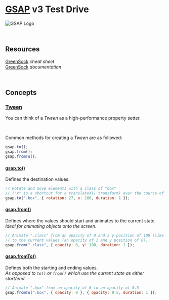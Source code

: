 # [GSAP](https://greensock.com/) v3 Test Drive

<!-- ![GSAP Logo](https://external-content.duckduckgo.com/iu/?u=https%3A%2F%2Fwww.seekicon.com%2Ffree-icon-download%2Fgreensock-icon_1.png&f=1&nofb=1&ipt=9c1fe75b0647c24f9b7a84305fa4f33a42fd053e7817ab4caf5ef3b50aa9a784&ipo=images) -->

![GSAP Logo](https://external-content.duckduckgo.com/iu/?u=https%3A%2F%2Fgreensock.com%2Fuploads%2Fmonthly_2020_03%2Ftweenmax.png.cf27916e926fbb328ff214f66b4c8429.png&f=1&nofb=1&ipt=f3f43e7c44d50daa7c699ba25087fee2141ba8e0a7ba5c9c0c68e1888b37877d&ipo=images)

<br>

## Resources

[GreenSock](https://greensock.com/cheatsheet/) _cheat sheet_<br>
[GreenSock](https://greensock.com/docs/) _documentation_

<br>

## Concepts

### [Tween](https://greensock.com/docs/v3/GSAP/Tween)

You can think of a _Tween_ as a high-performance property setter.

<br>

Common methods for creating a _Tween_ are as followed:

```js
gsap.to();
gsap.from();
gsap.fromTo();
```

#### [gsap.to()](<https://greensock.com/docs/v3/GSAP/gsap.to()>)

Defines the destination values.

```js
// Rotate and move elements with a class of "box"
// ("x" is a shortcut for a translateX() transform) over the course of 1 second.
gsap.to(".box", { rotation: 27, x: 100, duration: 1 });
```

#### [gsap.from()](<https://greensock.com/docs/v3/GSAP/gsap.from()>)

Defines where the values should start and animates to the current state.<br>
_Ideal for animating objects onto the screen._

```js
// Animate ".class" from an opacity of 0 and a y position of 100 (like transform: translateY(100px))
// to the current values (an opacity of 1 and y position of 0).
gsap.from(".class", { opacity: 0, y: 100, duration: 1 });
```

#### [gsap.fromTo()](<https://greensock.com/docs/v3/GSAP/gsap.fromTo()>)

Defines both the starting and ending values.<br>
_As opposed to `to()` or `from()` which use the current state as either start/end._

```js
// Animate ".box" from an opacity of 0 to an opacity of 0.5
gsap.fromTo(".box", { opacity: 0 }, { opacity: 0.5, duration: 1 });
```
